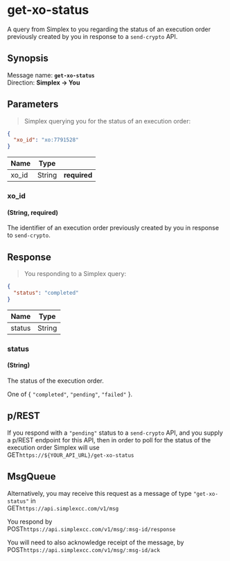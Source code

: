 # get-xo-status #

A query from Simplex to you regarding the status of an execution order previously created by you in response to a `send-crypto` API.

## Synopsis ##

Message name: **`get-xo-status`**  
Direction: **Simplex &rarr; You**

## Parameters ##

> Simplex querying you for the status of an execution order:

```json
{
  "xo_id": "xo:7791528"
}
```

Name   | Type   |   |
------ | ------ | - |
xo_id  | String | **required**

### xo_id ###
#### (String, **required**)

The identifier of an execution order previously created by you in response to `send-crypto`.

## Response ##

> You responding to a Simplex query:

```json
{
  "status": "completed"
}
```

Name   | Type
------ | ----
status | String

### status ###
#### (String)

The status of the execution order.

One of { `"completed"`, `"pending"`, `"failed"` }.

## p/REST ##

If you respond with a `"pending"` status to a `send-crypto` API, and you supply a p/REST endpoint for this API, then in order to poll for the status of the execution order Simplex will use  
<span class="http-verb http-get">GET</span>`https://${YOUR_API_URL}/get-xo-status`

## MsgQueue ##

Alternatively, you may receive this request as a message of type `"get-xo-status"` in  
<span class="http-verb http-get">GET</span>`https://api.simplexcc.com/v1/msg`

You respond by  
<span class="http-verb http-post">POST</span>`https://api.simplexcc.com/v1/msg/:msg-id/response`

You will need to also acknowledge receipt of the message, by  
<span class="http-verb http-post">POST</span>`https://api.simplexcc.com/v1/msg/:msg-id/ack`

[modeline]: # ( vim: set ts=2 sw=2 expandtab wrap linebreak: )
